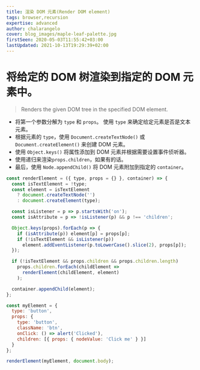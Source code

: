```yaml
---
title: 渲染 DOM 元素(Render DOM element)
tags: browser,recursion
expertise: advanced
author: chalarangelo
cover: blog_images/maple-leaf-palette.jpg
firstSeen: 2020-05-03T11:55:42+03:00
lastUpdated: 2021-10-13T19:29:39+02:00
---
```


# 将给定的 DOM 树渲染到指定的 DOM 元素中。
> Renders the given DOM tree in the specified DOM element.

- 将第一个参数分解为 `type` 和 `props`。 使用 `type` 来确定给定元素是否是文本元素。
- 根据元素的 `type`，使用 `Document.createTextNode()` 或 `Document.createElement()` 来创建 DOM 元素。
- 使用 `Object.keys()` 将属性添加到 DOM 元素并根据需要设置事件侦听器。
- 使用递归来渲染`props.children`，如果有的话。
- 最后，使用 `Node.appendChild()` 将 DOM 元素附加到指定的 `container`。

```js
const renderElement = ({ type, props = {} }, container) => {
  const isTextElement = !type;
  const element = isTextElement
    ? document.createTextNode('')
    : document.createElement(type);

  const isListener = p => p.startsWith('on');
  const isAttribute = p => !isListener(p) && p !== 'children';

  Object.keys(props).forEach(p => {
    if (isAttribute(p)) element[p] = props[p];
    if (!isTextElement && isListener(p))
      element.addEventListener(p.toLowerCase().slice(2), props[p]);
  });

  if (!isTextElement && props.children && props.children.length)
    props.children.forEach(childElement =>
      renderElement(childElement, element)
    );

  container.appendChild(element);
};
```

```js
const myElement = {
  type: 'button',
  props: {
    type: 'button',
    className: 'btn',
    onClick: () => alert('Clicked'),
    children: [{ props: { nodeValue: 'Click me' } }]
  }
};

renderElement(myElement, document.body);
```
